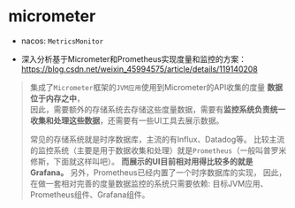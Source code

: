 # micrometer 
- nacos: `MetricsMonitor`

- 深入分析基于Micrometer和Prometheus实现度量和监控的方案：<https://blog.csdn.net/weixin_45994575/article/details/119140208>
> 集成了`Micrometer`框架的`JVM应用`使用到Micrometer的API收集的度量 **数据位于内存之中**，  
> 因此，需要额外的存储系统去存储这些度量数据，需要有**监控系统负责统一收集和处理这些数据**，还需要有一些UI工具去展示数据。
> 
> 常见的存储系统就是时序数据库，主流的有Influx、Datadog等。
> 比较主流的监控系统（主要是用于数据收集和处理）就是`Prometheus`（一般叫普罗米修斯，下面就这样叫吧）。
> **而展示的UI目前相对用得比较多的就是Grafana。**
> 另外，Prometheus已经内置了一个时序数据库的实现，
> 因此，在做一套相对完善的度量数据监控的系统只需要依赖: 目标JVM应用、Prometheus组件、Grafana组件。